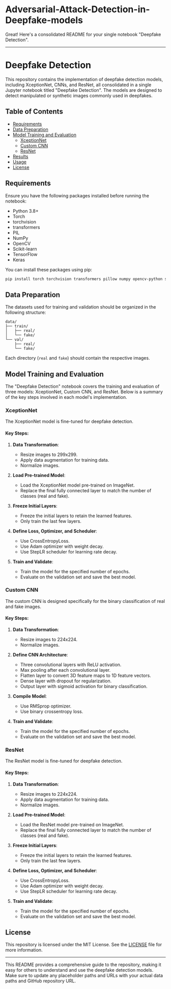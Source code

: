 # Adversarial-Attack-Detection-in-Deepfake-models

Great! Here's a consolidated README for your single notebook "Deepfake Detection".

---

# Deepfake Detection

This repository contains the implementation of deepfake detection models, including XceptionNet, CNNs, and ResNet, all consolidated in a single Jupyter notebook titled "Deepfake Detection". The models are designed to detect manipulated or synthetic images commonly used in deepfakes.

## Table of Contents

- [Requirements](#requirements)
- [Data Preparation](#data-preparation)
- [Model Training and Evaluation](#model-training-and-evaluation)
  - [XceptionNet](#xceptionnet)
  - [Custom CNN](#custom-cnn)
  - [ResNet](#resnet)
- [Results](#results)
- [Usage](#usage)
- [License](#license)

## Requirements

Ensure you have the following packages installed before running the notebook:

- Python 3.8+
- Torch
- torchvision
- transformers
- PIL
- NumPy
- OpenCV
- Scikit-learn
- TensorFlow
- Keras

You can install these packages using pip:

```bash
pip install torch torchvision transformers pillow numpy opencv-python scikit-learn tensorflow keras
```

## Data Preparation

The datasets used for training and validation should be organized in the following structure:

```
data/
├── train/
│   ├── real/
│   └── fake/
└── val/
    ├── real/
    └── fake/
```

Each directory (`real` and `fake`) should contain the respective images.

## Model Training and Evaluation

The "Deepfake Detection" notebook covers the training and evaluation of three models: XceptionNet, Custom CNN, and ResNet. Below is a summary of the key steps involved in each model's implementation.

### XceptionNet

The XceptionNet model is fine-tuned for deepfake detection.

#### Key Steps:

1. **Data Transformation**:
   - Resize images to 299x299.
   - Apply data augmentation for training data.
   - Normalize images.

2. **Load Pre-trained Model**:
   - Load the XceptionNet model pre-trained on ImageNet.
   - Replace the final fully connected layer to match the number of classes (real and fake).

3. **Freeze Initial Layers**:
   - Freeze the initial layers to retain the learned features.
   - Only train the last few layers.

4. **Define Loss, Optimizer, and Scheduler**:
   - Use CrossEntropyLoss.
   - Use Adam optimizer with weight decay.
   - Use StepLR scheduler for learning rate decay.

5. **Train and Validate**:
   - Train the model for the specified number of epochs.
   - Evaluate on the validation set and save the best model.

### Custom CNN

The custom CNN is designed specifically for the binary classification of real and fake images.

#### Key Steps:

1. **Data Transformation**:
   - Resize images to 224x224.
   - Normalize images.

2. **Define CNN Architecture**:
   - Three convolutional layers with ReLU activation.
   - Max pooling after each convolutional layer.
   - Flatten layer to convert 3D feature maps to 1D feature vectors.
   - Dense layer with dropout for regularization.
   - Output layer with sigmoid activation for binary classification.

3. **Compile Model**:
   - Use RMSprop optimizer.
   - Use binary crossentropy loss.

4. **Train and Validate**:
   - Train the model for the specified number of epochs.
   - Evaluate on the validation set and save the best model.

### ResNet

The ResNet model is fine-tuned for deepfake detection.

#### Key Steps:

1. **Data Transformation**:
   - Resize images to 224x224.
   - Apply data augmentation for training data.
   - Normalize images.

2. **Load Pre-trained Model**:
   - Load the ResNet model pre-trained on ImageNet.
   - Replace the final fully connected layer to match the number of classes (real and fake).

3. **Freeze Initial Layers**:
   - Freeze the initial layers to retain the learned features.
   - Only train the last few layers.

4. **Define Loss, Optimizer, and Scheduler**:
   - Use CrossEntropyLoss.
   - Use Adam optimizer with weight decay.
   - Use StepLR scheduler for learning rate decay.

5. **Train and Validate**:
   - Train the model for the specified number of epochs.
   - Evaluate on the validation set and save the best model.


## License

This repository is licensed under the MIT License. See the [LICENSE](LICENSE) file for more information.

---

This README provides a comprehensive guide to the repository, making it easy for others to understand and use the deepfake detection models. Make sure to update any placeholder paths and URLs with your actual data paths and GitHub repository URL.
